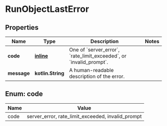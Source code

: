 
# RunObjectLastError

## Properties
Name | Type | Description | Notes
------------ | ------------- | ------------- | -------------
**code** | [**inline**](#Code) | One of &#x60;server_error&#x60;, &#x60;rate_limit_exceeded&#x60;, or &#x60;invalid_prompt&#x60;. | 
**message** | **kotlin.String** | A human-readable description of the error. | 


<a id="Code"></a>
## Enum: code
Name | Value
---- | -----
code | server_error, rate_limit_exceeded, invalid_prompt




